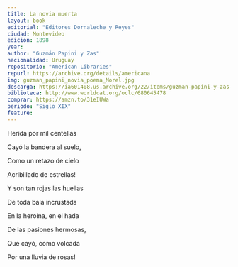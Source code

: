 ```yaml
---
title: La novia muerta
layout: book
editorial: "Editores Dornaleche y Reyes"
ciudad: Montevideo
edicion: 1898
year:
author: "Guzmán Papini y Zas"
nacionalidad: Uruguay
repositorio: "American Libraries"
repurl: https://archive.org/details/americana
img: guzman_papini_novia_poema_Morel.jpg
descarga: https://ia601408.us.archive.org/22/items/guzman-papini-y-zas-la-novia-muerta/Guzm%C3%A1n%20Papini%20y%20Zas%20-%20La%20novia%20muerta.pdf
biblioteca: http://www.worldcat.org/oclc/680645478
comprar: https://amzn.to/31eIUWa
periodo: "Siglo XIX"
feature: 
---
```

 

Herida por mil centellas
 
Cayó la bandera al suelo,

Como un retazo de cielo
 
Acribillado de estrellas!
 
Y son tan rojas las huellas
 
De toda bala incrustada
 
En la heroína, en el hada
 
De las pasiones hermosas,
 
Que cayó, como volcada
 
Por una lluvia de rosas!
